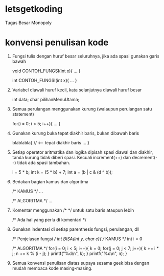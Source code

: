 # letsgetkoding
Tugas Besar Monopoly

# konvensi penulisan kode
1. Fungsi tulis dengan huruf besar seluruhnya, jika ada spasi gunakan garis bawah
    
    void CONTOH_FUNGSI(int x){
      ...
    }

    int CONTOH_FUNGSI(int x){
      ...
    }
    
    
2. Variabel diawali huruf kecil, kata selanjutnya diawali huruf besar

    int data;
    char pilihanMenuUtama;


3. Semua perulangan menggunakan kurung (walaupun perulangan satu statement)
    
    for(i = 0; i < 5; i++){
      ...
    }


4. Gunakan kurung buka tepat diakhir baris, bukan dibawah baris

    blablabla{  // <-- tepat diakhir baris
      ...
    }


5. Setiap operator aritmatika dan logika dipisah spasi diawal dan diakhir, tanda kurung tidak diberi spasi.
   Kecuali increment(++) dan decrement(--) tidak ada spasi tambahan.
    
    i = 5 * b;
    int k = (5 * b) + 7;
    int a = (b | c & (d ^ b));


6. Bedakan bagian kamus dan algoritma

    /* KAMUS */
    ...
    
    /* ALGORITMA */
    ...

    
7. Komentar menggunakan /* */ untuk satu baris ataupun lebih

    /*
      Ada hal yang perlu di komentari
    */


8. Gunakan indentasi di setiap parenthesis fungsi, perulangan, dll

    /*
      Penjelasan fungsi
    */
    int BISA(int y, char c){
      /* KAMUS */
      int i = 0
      
      /* ALGORITMA */
      for(i = 0; i < 5; i++){
        k = 0;
        for(j = 0; j < 7; j++){
          k += i * j;
          n += k % (i - j);
        }
        printf("%d\n", k);
      }
      printf("%d\n", n);
    }


9. Semua konvensi penulisan diatas supaya sesama geek bisa dengan mudah membaca kode masing-masing.

